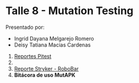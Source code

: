 # Talle 8 - Mutation Testing

Presentado por: 
* Ingrid Dayana Melgarejo Romero
* Deisy Tatiana Macias Cardenas

1. [Reportes Pitest](https://github.com/dtmaciasca/taller8_mutation/tree/master/Reporte_Pitest)
2. 
3. [Reporte Stryker - RoboBar]()
4. **Bitácora de uso MutAPK**
